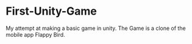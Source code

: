 # First-Unity-Game
My attempt at making a basic game in unity. The Game is a clone of the mobile app Flappy Bird.
